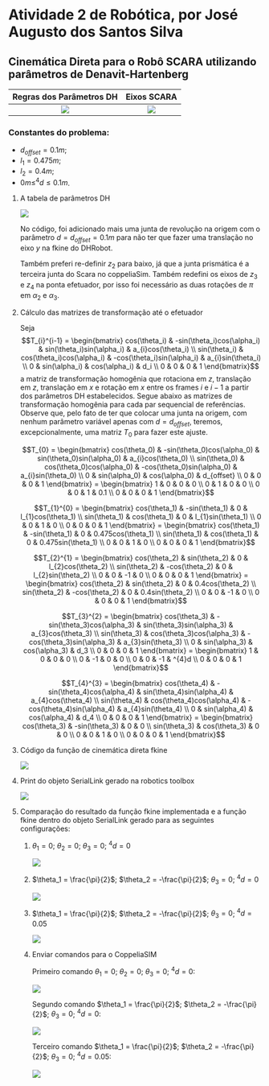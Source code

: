 # Atividade 2 de Robótica, por José Augusto dos Santos Silva

## Cinemática Direta para o Robô SCARA utilizando parâmetros de Denavit-Hartenberg

Regras dos Parâmetros DH | Eixos SCARA
:---------------------------:|:-------------------------:
![](eixos-scara.png)  |  ![](regras.png)

### Constantes do problema:

- $d_{offset} = 0.1 m$;
- $l_1 = 0.475 m$;
- $l_2 = 0.4 m$;
- $0 m \leq ^{4}d \leq 0.1 m$.

1. A tabela de parâmetros DH

    ![](dh-parameters.jpg)

    No código, foi adicionado mais uma junta de revolução na origem com o parâmetro $d = d_{offset} = 0.1 m$ para não ter que fazer uma translação no eixo $y$ na fkine do DHRobot.

    Também preferi re-definir $z_2$ para baixo, já que a junta prismática é a terceira junta do Scara no coppeliaSim. Também redefini os eixos de $z_3$ e $z_4$ na ponta efetuador, por isso foi necessário as duas rotações de $\pi$ em $\alpha_2$ e $\alpha_3$.

2. Cálculo das matrizes de transformação até o efetuador

    Seja 
    $$T_{i}^{i-1} = \begin{bmatrix}
       cos(\theta_i) & -sin(\theta_i)cos(\alpha_i)  &  sin(\theta_i)sin(\alpha_i) & a_{i}cos(\theta_i)
    \\ sin(\theta_i) &  cos(\theta_i)cos(\alpha_i)  & -cos(\theta_i)sin(\alpha_i) & a_{i}sin(\theta_i)
    \\ 0             &  sin(\alpha_i)               &  cos(\alpha_i)              & d_i
    \\ 0             &  0                           &  0                          & 1
    \end{bmatrix}$$
    a matriz de transformação homogênia que rotaciona em $z$, translação em $z$, translação em $x$ e rotação em $x$ entre os frames $i$ e $i-1$ a partir dos parâmetros DH estabelecidos. Segue abaixo as matrizes de transformação homogênia para cada par sequencial de referências. Observe que, pelo fato de ter que colocar uma junta na origem, com nenhum parâmetro variável apenas com $d = d_{offset}$, teremos, excepcionalmente, uma matriz $T_0$ para fazer este ajuste.

    $$T_{0} = \begin{bmatrix}
       cos(\theta_0) & -sin(\theta_0)cos(\alpha_0)  &  sin(\theta_0)sin(\alpha_0) & a_{i}cos(\theta_0)
    \\ sin(\theta_0) &  cos(\theta_0)cos(\alpha_0)  & -cos(\theta_0)sin(\alpha_0) & a_{i}sin(\theta_0)
    \\ 0             &  sin(\alpha_0)               &  cos(\alpha_0)              & d_{offset}
    \\ 0             &  0                           &  0                          & 1
    \end{bmatrix} = \begin{bmatrix}
       1 & 0 & 0 & 0
    \\ 0 & 1 & 0 & 0
    \\ 0 & 0 & 1 & 0.1
    \\ 0 & 0 & 0 & 1
    \end{bmatrix}$$

    $$T_{1}^{0} = \begin{bmatrix}
       cos(\theta_1) & -sin(\theta_1)  &  0 & l_{1}cos(\theta_1)
    \\ sin(\theta_1) &  cos(\theta_1)  &  0 & l_{1}sin(\theta_1)
    \\ 0             &  0              &  1 & 0
    \\ 0             &  0              &  0 & 1
    \end{bmatrix} = \begin{bmatrix}
       cos(\theta_1) & -sin(\theta_1)  &  0 & 0.475cos(\theta_1)
    \\ sin(\theta_1) &  cos(\theta_1)  &  0 & 0.475sin(\theta_1)
    \\ 0             &  0              &  1 & 0
    \\ 0             &  0              &  0 & 1
    \end{bmatrix}$$

    $$T_{2}^{1} = \begin{bmatrix}
       cos(\theta_2) &  sin(\theta_2)  &  0              & l_{2}cos(\theta_2)
    \\ sin(\theta_2) & -cos(\theta_2)  &  0              & l_{2}sin(\theta_2)
    \\ 0             &  0              &  -1  & 0
    \\ 0             &  0              &  0              & 1
    \end{bmatrix} = \begin{bmatrix}
       cos(\theta_2) &  sin(\theta_2)  &  0              & 0.4cos(\theta_2)
    \\ sin(\theta_2) & -cos(\theta_2)  &  0              & 0.4sin(\theta_2)
    \\ 0             &  0              &  -1  & 0
    \\ 0             &  0              &  0              & 1
    \end{bmatrix}$$

    $$T_{3}^{2} = \begin{bmatrix}
       cos(\theta_3) & -sin(\theta_3)cos(\alpha_3)  &  sin(\theta_3)sin(\alpha_3) & a_{3}cos(\theta_3)
    \\ sin(\theta_3) &  cos(\theta_3)cos(\alpha_3)  & -cos(\theta_3)sin(\alpha_3) & a_{3}sin(\theta_3)
    \\ 0             &  sin(\alpha_3)               &  cos(\alpha_3)              & d_3
    \\ 0             &  0                           &  0                          & 1
    \end{bmatrix} = \begin{bmatrix}
       1 &  0 &  0 & 0
    \\ 0 & -1 &  0 & 0
    \\ 0 &  0 & -1 & ^{4}d
    \\ 0 &  0 &  0 & 1
    \end{bmatrix}$$

    $$T_{4}^{3} = \begin{bmatrix}
       cos(\theta_4) & -sin(\theta_4)cos(\alpha_4)  &  sin(\theta_4)sin(\alpha_4) & a_{4}cos(\theta_4)
    \\ sin(\theta_4) &  cos(\theta_4)cos(\alpha_4)  & -cos(\theta_4)sin(\alpha_4) & a_{4}sin(\theta_4)
    \\ 0             &  sin(\alpha_4)               &  cos(\alpha_4)              & d_4
    \\ 0             &  0                           &  0                          & 1
    \end{bmatrix} = \begin{bmatrix}
       cos(\theta_3) & -sin(\theta_3) & 0 & 0
    \\ sin(\theta_3) &  cos(\theta_3) & 0 & 0
    \\ 0             &  0             & 1 & 0
    \\ 0             &  0             & 0 & 1
    \end{bmatrix}$$


3. Código da função de cinemática direta fkine

    ![](fkine-diy.jpg)

4. Print do objeto SerialLink gerado na robotics toolbox

    ![](print-scara-rtb.jpg)

5. Comparação do resultado da função fkine implementada e a função fkine dentro do objeto SerialLink gerado para as seguintes configurações:
   1. $\theta_1 = 0$; $\theta_2 = 0$; $\theta_3 = 0$; $^{4}d = 0$

        ![](5a.jpg)

   2. $\theta_1 = \frac{\pi}{2}$; $\theta_2 = -\frac{\pi}{2}$; $\theta_3 = 0$; $^{4}d = 0$

        ![](5b.jpg)

   3. $\theta_1 = \frac{\pi}{2}$; $\theta_2 = -\frac{\pi}{2}$; $\theta_3 = 0$; $^{4}d = 0.05$

        ![](5c.jpg)

   4. Enviar comandos para o CoppeliaSIM

        Primeiro comando $\theta_1 = 0$; $\theta_2 = 0$; $\theta_3 = 0$; $^{4}d = 0$:

        ![](coppeliaSim-pos1.jpg)

        Segundo comando $\theta_1 = \frac{\pi}{2}$; $\theta_2 = -\frac{\pi}{2}$; $\theta_3 = 0$; $^{4}d = 0$:

        ![](coppeliaSim-pos2.jpg)

        Terceiro comando $\theta_1 = \frac{\pi}{2}$; $\theta_2 = -\frac{\pi}{2}$; $\theta_3 = 0$; $^{4}d = 0.05$:

        ![](coppeliaSim-pos3.jpg)